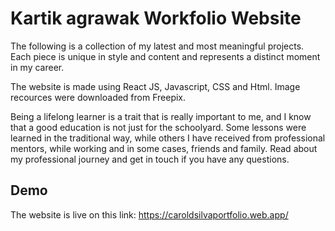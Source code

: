 # Kartik agrawak Workfolio Website
The following is a collection of my latest and most meaningful projects. Each piece is unique in style and content and represents a distinct moment in my career.

The website is made using React JS, Javascript, CSS and Html. Image recources were downloaded from Freepix.

Being a lifelong learner is a trait that is really important to me, and I know that a good education is not just for the schoolyard. Some lessons were learned in the traditional way, while others I have received from professional mentors, while working and in some cases, friends and family. Read about my professional journey and get in touch if you have any questions.
## Demo
The website is live on this link: https://caroldsilvaportfolio.web.app/



